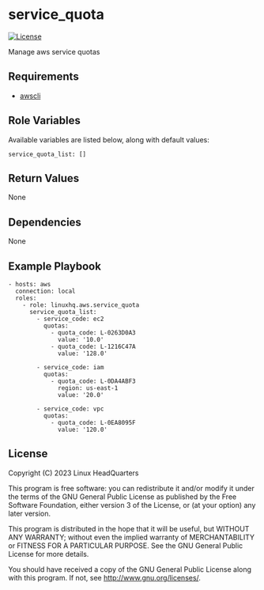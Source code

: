 # service\_quota

[![License](https://img.shields.io/badge/license-GPLv3-lightgreen)](https://www.gnu.org/licenses/gpl-3.0.en.html#license-text)

Manage aws service quotas

## Requirements

* [awscli](https://pypi.org/project/awscli)

## Role Variables

Available variables are listed below, along with default values:

    service_quota_list: []

## Return Values

None

## Dependencies

None

## Example Playbook

    - hosts: aws
      connection: local
      roles:
        - role: linuxhq.aws.service_quota
          service_quota_list:
            - service_code: ec2
              quotas:
                - quota_code: L-0263D0A3
                  value: '10.0'
                - quota_code: L-1216C47A
                  value: '128.0'

            - service_code: iam
              quotas:
                - quota_code: L-0DA4ABF3
                  region: us-east-1
                  value: '20.0'

            - service_code: vpc
              quotas:
                - quota_code: L-0EA8095F
                  value: '120.0'

## License

Copyright (C) 2023 Linux HeadQuarters

This program is free software: you can redistribute it and/or modify
it under the terms of the GNU General Public License as published by
the Free Software Foundation, either version 3 of the License, or
(at your option) any later version.

This program is distributed in the hope that it will be useful,
but WITHOUT ANY WARRANTY; without even the implied warranty of
MERCHANTABILITY or FITNESS FOR A PARTICULAR PURPOSE. See the
GNU General Public License for more details.

You should have received a copy of the GNU General Public License
along with this program. If not, see <http://www.gnu.org/licenses/>.
